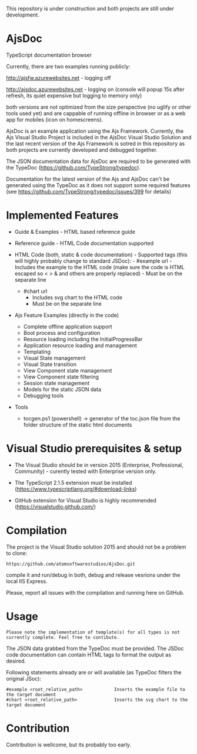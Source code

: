 This repository is under construction and both projects are still under development.

# AjsDoc
TypeScript documentation browser

Currently, there are two examples running publicly:

http://ajsfw.azurewebsites.net - logging off

http://ajsdoc.azurewebsites.net - logging on (console will popup 15s after refresh, its quiet expensive but logging to memory only)

both versions are not optimized from the size perspective (no uglify or other tools used yet) and are cappable of running offline in browser or as a web app for mobiles (icon on homescreens).

AjsDoc is an example application using the Ajs Framework. Currently, the Ajs Visual Studio Project is included in the AjsDoc Visual Studio Solution and the last recent version of the Ajs Framework is sotred in this repository as both projects are currently developed and debugged together.

The JSON documentation data for AjsDoc are required to be generated with the TypeDoc (https://github.com/TypeStrong/typedoc).

Documentation for the latest version of the Ajs and AjsDoc can't be generated using the TypeDoc as it does not support some required features (see https://github.com/TypeStrong/typedoc/issues/399 for details)

# Implemented Features

- Guide & Examples
      - HTML based reference guide
      
- Reference guide
      - HTML Code documentation supported
      
- HTML Code (both, static & code documentation)
      - Supported tags (this will highly probably change to standard JSDoc):
         - #example url
	    - Includes the example to the HTML code (make sure the code is HTML escaped so < > & and others  are properly replaced)
	    - Must be on the separate line
	 - #chart url
	    - Includes svg chart to the HTML code
	    - Must be on the separate line
	    
- Ajs Feature Examples (directly in the code)
   - Complete offline application support
   - Boot process and configuration
   - Resource loading including the InitialProgressBar
   - Application resource loading and management
   - Templating
   - Visual State management
   - Visual State transition
   - View Component state management
   - View Component state filtering
   - Session state management
   - Models for the static JSON data
   - Debugging tools
- Tools
   - tocgen.ps1 (powershell) -> generator of the toc.json file from the folder structure of the static html documents

# Visual Studio prerequisites & setup

- The Visual Studio should be in version 2015 (Enterprise, Professional, Community) - curently tested with Enterprise version only.

- The TypeScript 2.1.5 extension must be installed (https://www.typescriptlang.org/#download-links)

- GitHub extension for Visual Studio is highly recommended (https://visualstudio.github.com/)

# Compilation

The project is the Visual Studio solution 2015 and should not be a problem to clone:

```
https://github.com/atomsoftwarestudios/AjsDoc.git
```

compile it and run/debug in both, debug and release vesrions under the local IIS Express.

Please, report all issues with the compilation and running here on GitHub.

# Usage

```
Please note the implementation of template(s) for all types is not currently complete. Feel free to contibute.
```

The JSON data grabbed from the TypeDoc must be provided. The JSDoc code documentation can contain HTML tags to format the output as desired.

Following statements already are or will available (as TypeDoc filters the original JSoc):

```
#example <root_relative_path>            Inserts the example file to the target document
#chart <root_relative_path>              Inserts the svg chart to the target document
```

# Contribution

Contribution is wellcome, but its probably too early.
